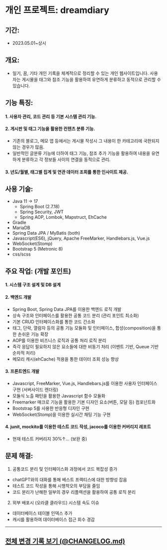 # 개인 프로젝트: dreamdiary

## 기간:
- 2023.05.01~상시

## 개요:
- 일기, 꿈, 기타 개인 기록을 체계적으로 정리할 수 있는 개인 웹사이트입니다. 사용자는 게시물을 태그와 참조 기능을 활용하여 유연하게 분류하고 동적으로 관리할 수 있습니다.

## 기능 특징: 
#### 1. 사용자 관리, 코드 관리 등 기본 시스템 관리 기능.
#### 2. 게시판 및 태그 기능을 활용한 컨텐츠 분류 기능.
- 기존의 블로그, 메모 앱 등에서는 게시물 작성시 그 내용이 한 카테고리에 국한되지 않는 경우가 많음.
- 일반적인 글분류 기능에 더하여 태그 기능, 참조 추가 기능을 활용하여 내용을 유연하게 분류하고 각 정보들 사이의 연결을 동적으로 관리.
#### 3. 년도/월별, 태그별 집계 및 연관 데이터 조회를 통한 인사이트 제공.

## 사용 기술: 
* Java 11 -> 17
  * Spring Boot (2.7.18) 
  * Spring Security, JWT
  * Spring AOP, Lombok, Mapstruct, EhCache
* Gradle
* MariaDB
* Spring Data JPA / MyBatis (both)
* Javascript(ES6), jQuery, Apache FreeMarker, Handlebars.js, Vue.js
* WebSocket(Stomp)
* Bootstrap 5 (Metronic 8)
* css/scss

## 주요 작업: (개발 포인트)
#### 1. 시스템 구조 설계 및 DB 설계
#### 2. 백엔드 개발
- Spring Boot, Spring Data JPA를 이용한 백엔드 로직 개발
- 상속 구조와 인터페이스를 활용한 공통 코드 분리 (관리 포인트 최소화)
- 기본 CRUD 인터페이스화를 통한 코드 간소화
- 태그, 단락, 열람자 등의 공통 기능 모듈화 및 인터페이스, 합성(composition)을 통한 손쉬운 기능 확장
- AOP를 이용한 비즈니스 로직과 공통 처리 로직 분리
- 즉각 응답이 필요하지 않은 요소들에 대한 비동기 처리 (이벤트 기반, Queue 기반 순차적 처리)
- 메모리 캐시(ehCache) 적용을 통한 데이터 조회 성능 향상
#### 3. 프론트엔드 개발
- Javascript, FreeMarker, Vue.js, Handlebars.js를 이용한 사용자 인터페이스 구현 (서버사이드 렌더링)
- 모듈식 노출 패턴을 활용한 Javascript 함수 모듈화
- Freemarker 매크로 기능을 활용한 기본 디자인 요소(버튼, 모달 등) 컴포넌트화
- Bootstrap 5를 사용한 반응형 디자인 구현
- WebSocket(Stomp)을 이용한 실시간 채팅 기능 구현
#### 4. junit, mockito를 이용한 테스트 코드 작성, jacoco를 이용한 커버리지 레포트
- 현재 테스트 커버리지 30%↑... (보완 중)

## 문제 해결:
1. 공통코드 분리 및 인터페이스화 과정에서 코드 복잡성 증가
- chatGPT와의 대화를 통해 베스트 프랙티스에 대한 방향성 잡음
- 테스트 코드 작성을 통해 시행착오의 부담을 줄임
- 코드 분리가 난해한 일부의 경우 리플렉션을 활용하여 공통 로직 분리
2. 외부 배포시 (오라클 클라우드) 시스템 속도 이슈
- 데이터베이스 테이블 인덱스 추가
- 캐시를 활용하여 데이터베이스 접근 회수 경감

---

##  **[전체 변경 기록 보기 (@CHANGELOG.md)](./CHANGELOG.md)**